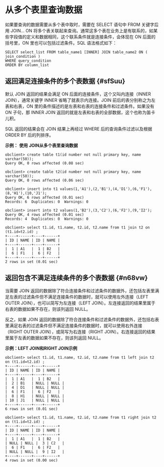 从多个表里查询数据 
==============================



如果要查询的数据需要从多个表中取时，需要在 SELECT 语句中 FROM 关键字后用 JOIN... ON 将多个表关联起来查询。通常这多个表在业务上是有联系的，如某些字段值的定义和数据相同，这个联系条件就是连接条件，会体现在 ON 后面的括号里，ON 里也可以包括过滤条件。SQL 语法格式如下：

    SELECT select_list FROM table_name1 [INNER] JOIN table_name2 ON ( join_condition )
    WHERE query_condition 
    ORDER BY column_list 





返回满足连接条件的多个表数据 {#sfSuu}
-----------------------

默认 JOIN 返回的结果会满足 ON 后面的连接条件，这个又叫内连接（INNER JOIN），通常关键字 INNER 省略了就表示内连接。JOIN 前后的表分别称之为左表和右表，ON 里的条件描述的是左表和右表的连接条件和过滤条件。如果没有ON 子句，那 INNER JOIN 返回的就是左表和右表的全部数据，这个也称为笛卡儿积。

SQL 返回的结果会在 JOIN 结果上再经过 WHERE 后的查询条件过滤以及根据 ORDER BY 后的列排序。

**示例：** **使用** **JOIN从多个表里查询数据** 

    obclient> create table t1(id number not null primary key, name varchar(50));
    Query OK, 0 rows affected (0.08 sec)
    
    obclient> create table t2(id number not null primary key, name varchar(50));
    Query OK, 0 rows affected (0.06 sec)
    
    obclient> insert into t1 values(1,'A1'),(2,'B1'),(4,'D1'),(6,'F1'),(8,'H1'),(10,'J1');
    Query OK, 6 rows affected (0.01 sec)
    Records: 6  Duplicates: 0  Warnings: 0
    
    obclient> insert into t2 values(1,'B2'),(3,'C2'),(6,'F2'),(9,'I2');
    Query OK, 4 rows affected (0.01 sec)
    Records: 4  Duplicates: 0  Warnings: 0
    
    obclient> select t1.id, t1.name, t2.id, t2.name from t1 join t2 on (t1.id=t2.id) ;
    +----+------+----+------+
    | ID | NAME | ID | NAME |
    +----+------+----+------+
    |  1 | A1   |  1 | B2   |
    |  6 | F1   |  6 | F2   |
    +----+------+----+------+
    2 rows in set (0.01 sec)





返回包含不满足连续条件的多个表数据 {#n68vw}
--------------------------

当需要 JOIN 返回的数据除了符合连接条件和过滤条件的数据外，还包括左表里满足左表的过滤条件但不满足连接条件的数据时，就可以使用左外连接（LEFT OUTER JOIN），也可以简写为左连接（LEFT JOIN）。左连接返回的结果里属于右表的数据如果不存在，则该列返回 NULL。

反之，如果 JOIN 返回的数据除了符合连接条件和过滤条件的数据外，还包括右表里满足右表的过滤条件但不满足连接条件的数据时，就可以使用右外连接（RIGHT OUTER JOIN），或简写为右连接（RIGHT JOIN）。右连接返回的结果里属于左表的数据如果不存在，则该列返回 NULL。

**示例：LEFT JOIN和RIGHT JOIN示例** 

    obclient> select t1.id, t1.name, t2.id, t2.name from t1 left join t2 on (t1.id=t2.id) ;
    +----+------+----+------+
    | ID | NAME | ID | NAME |
    +----+------+----+------+
    |  1 | A1   |  1 | B2   |
    |  2 | B1   | NULL | NULL |
    |  4 | D1   | NULL | NULL |
    |  6 | F1   |  6 | F2   |
    |  8 | H1   | NULL | NULL |
    | 10 | J1   | NULL | NULL |
    +----+------+----+------+
    6 rows in set (0.01 sec)
    
    obclient> select t1.id, t1.name, t2.id, t2.name from t1 right join t2 on (t1.id=t2.id) ;
    +----+------+----+------+
    | ID | NAME | ID | NAME |
    +----+------+----+------+
    |  1 | A1   |  1 | B2   |
    | NULL | NULL |  3 | C2   |
    |  6 | F1   |  6 | F2   |
    | NULL | NULL |  9 | I2   |
    +----+------+----+------+
    4 rows in set (0.00 sec)



